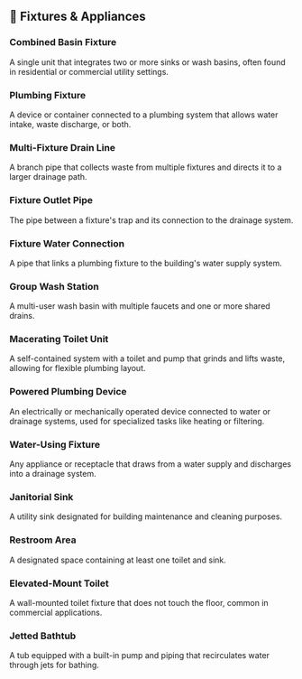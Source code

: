 
## 🚽 Fixtures & Appliances

### Combined Basin Fixture
A single unit that integrates two or more sinks or wash basins, often found in residential or commercial utility settings.

### Plumbing Fixture
A device or container connected to a plumbing system that allows water intake, waste discharge, or both.

### Multi-Fixture Drain Line
A branch pipe that collects waste from multiple fixtures and directs it to a larger drainage path.

### Fixture Outlet Pipe
The pipe between a fixture's trap and its connection to the drainage system.

### Fixture Water Connection
A pipe that links a plumbing fixture to the building's water supply system.

### Group Wash Station
A multi-user wash basin with multiple faucets and one or more shared drains.

### Macerating Toilet Unit
A self-contained system with a toilet and pump that grinds and lifts waste, allowing for flexible plumbing layout.

### Powered Plumbing Device
An electrically or mechanically operated device connected to water or drainage systems, used for specialized tasks like heating or filtering.

### Water-Using Fixture
Any appliance or receptacle that draws from a water supply and discharges into a drainage system.

### Janitorial Sink
A utility sink designated for building maintenance and cleaning purposes.

### Restroom Area
A designated space containing at least one toilet and sink.

### Elevated-Mount Toilet
A wall-mounted toilet fixture that does not touch the floor, common in commercial applications.

### Jetted Bathtub
A tub equipped with a built-in pump and piping that recirculates water through jets for bathing.
